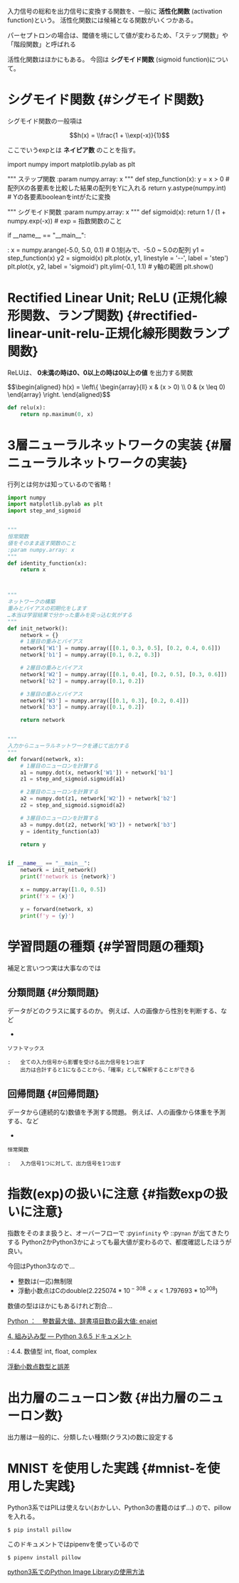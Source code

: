 入力信号の総和を出力信号に変換する関数を、一般に **活性化関数**
(activation function)という。
活性化関数には候補となる関数がいくつかある。

パーセプトロンの場合は、閾値を境にして値が変わるため、「ステップ関数」や「階段関数」と呼ばれる

活性化関数はほかにもある。 今回は **シグモイド関数** (sigmoid
function)について。

シグモイド関数 {#シグモイド関数}
==============

シグモイド関数の一般項は

$$h(x) = \\frac{1 + \\exp(-x)}{1}$$

ここでいうexpとは **ネイピア数** のことを指す。

<div class="plot" markdown="1">

import numpy import matplotlib.pylab as plt

""" ステップ関数 :param numpy.array: x """ def step\_function(x): y = x
&gt; 0 \# 配列Xの各要素を比較した結果の配列をYに入れる return
y.astype(numpy.int) \# Yの各要素booleanをintがたに変換

""" シグモイド関数 :param numpy.array: x """ def sigmoid(x): return 1 /
(1 + numpy.exp(-x)) \# exp = 指数関数のこと

if \_\_name\_\_ == "\_\_main\_\_":

:   x = numpy.arange(-5.0, 5.0, 0.1) \# 0.1刻みで、-5.0 ~ 5.0の配列 y1 =
    step\_function(x) y2 = sigmoid(x) plt.plot(x, y1, linestyle = '--',
    label = 'step') plt.plot(x, y2, label = 'sigmoid') plt.ylim(-0.1,
    1.1) \# y軸の範囲 plt.show()

</div>

Rectified Linear Unit; ReLU (正規化線形関数、ランプ関数) {#rectified-linear-unit-relu-正規化線形関数ランプ関数}
========================================================

ReLUは、 **0未満の時は0、0以上の時は0以上の値** を出力する関数

$$\\begin{aligned}
h(x) = \\left\\{ \\begin{array}{ll}
    x & (x &gt; 0) \\\\
    0 & (x \\leq 0)
\\end{array} \\right.
\\end{aligned}$$

~~~ python
def relu(x):
    return np.maximum(0, x)
~~~

3層ニューラルネットワークの実装 {#層ニューラルネットワークの実装}
===============================

行列とは何かは知っているので省略！

~~~ python
import numpy
import matplotlib.pylab as plt
import step_and_sigmoid


"""
恒常関数
値をそのまま返す関数のこと
:param numpy.array: x
"""
def identity_function(x):
    return x



"""
ネットワークの構築
重みとバイアスの初期化をします
…本当は学習結果で分かった重みを突っ込む気がする
"""
def init_network():
    network = {}
    # 1層目の重みとバイアス
    network['W1'] = numpy.array([[0.1, 0.3, 0.5], [0.2, 0.4, 0.6]])
    network['b1'] = numpy.array([0.1, 0.2, 0.3])

    # 2層目の重みとバイアス
    network['W2'] = numpy.array([[0.1, 0.4], [0.2, 0.5], [0.3, 0.6]])
    network['b2'] = numpy.array([0.1, 0.2])

    # 3層目の重みとバイアス
    network['W3'] = numpy.array([[0.1, 0.3], [0.2, 0.4]])
    network['b3'] = numpy.array([0.1, 0.2])

    return network


"""
入力からニューラルネットワークを通じて出力する
"""
def forward(network, x):
    # 1層目のニューロンを計算する
    a1 = numpy.dot(x, network['W1']) + network['b1']
    z1 = step_and_sigmoid.sigmoid(a1)

    # 2層目のニューロンを計算する
    a2 = numpy.dot(z1, network['W2']) + network['b2']
    z2 = step_and_sigmoid.sigmoid(a2)

    # 3層目のニューロンを計算する
    a3 = numpy.dot(z2, network['W3']) + network['b3']
    y = identity_function(a3)

    return y


if __name__ == "__main__":
    network = init_network()
    print(f'network is {network}')

    x = numpy.array([1.0, 0.5])
    print(f'x = {x}')

    y = forward(network, x)
    print(f'y = {y}')
~~~

学習問題の種類 {#学習問題の種類}
==============

補足と言いつつ実は大事なのでは

分類問題 {#分類問題}
--------

データがどのクラスに属するのか。
例えば、人の画像から性別を判断する、など

-   

    ソフトマックス

    :   全ての入力信号から影響を受ける出力信号を1つ出す
        出力は合計すると1になることから、「確率」として解釈することができる

回帰問題 {#回帰問題}
--------

データから(連続的な)数値を予測する問題。
例えば、人の画像から体重を予測する、など

-   

    恒常関数

    :   入力信号1つに対して、出力信号を1つ出す

指数(exp)の扱いに注意 {#指数expの扱いに注意}
=====================

指数をそのまま扱うと、オーバーフローで :py`infinity` や ::py`nan`
が出てきたりする
Python2かPython3かによっても最大値が変わるので、都度確認したほうが良い。

今回はPython3なので…

-   整数は(一応)無制限
-   浮動小数点はCのdouble(2.225074 \* 10<sup> − 308</sup> &lt; *x* &lt; 1.797693 \* 10<sup>308</sup>)

数値の型はほかにもあるけれど割合…

<div class="seealso" markdown="1">

[Python ：　整数最大値、辞書項目数の最大値:
enajet](http://enajet.air-nifty.com/blog/2011/09/python-9a0e-1.html)

[4. 組み込み型 — Python 3.6.5 ドキュメント](https://docs.python.org/ja/3/library/stdtypes.html#typesnumeric)

:   4.4. 数値型 int, float, complex

[浮動小数点数型と誤差](http://www.cc.kyoto-su.ac.jp/~yamada/programming/float.html)

</div>

出力層のニューロン数 {#出力層のニューロン数}
====================

出力層は一般的に、分類したい種類(クラス)の数に設定する

MNIST を使用した実践 {#mnist-を使用した実践}
====================

Python3系ではPILは使えない(おかしい、Python3の書籍のはず…)
ので、pillowを入れる。

~~~ shell
$ pip install pillow
~~~

このドキュメントではpipenvを使っているので

~~~ shell
$ pipenv install pillow
~~~

<div class="seealso" markdown="1">

[python3系でのPython Image
Libraryの使用方法](https://qiita.com/ukwksk/items/483d1b9e525667b77187)

</div>
